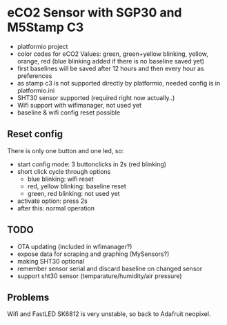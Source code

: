 # eCO2 Sensor with SGP30 and M5Stamp C3

- platformio project
- color codes for eCO2 Values: green, green+yellow blinking, yellow, orange, red (blue blinking added if there is no baseline saved yet)
- first baselines will be saved after 12 hours and then every hour as preferences
- as stamp c3 is not supported directly by platformio, needed config is in platformio.ini
- SHT30 sensor supported (required right now actually..)
- Wifi support with wifimanager, not used yet
- baseline & wifi config reset possible

## Reset config
There is only one button and one led, so:
 - start config mode: 3 buttonclicks in 2s (red blinking)
 - short click cycle through options
   - blue blinking: wifi reset
   - red, yellow blinking: baseline reset
   - green, red blinking: not used yet
 - activate option: press 2s
 - after this: normal operation

## TODO
- OTA updating (included in wfimanager?)
- expose data for scraping and graphing (MySensors?)
- making SHT30 optional
- remember sensor serial and discard baseline on changed sensor
- support sht30 sensor (temparature/humidity/air pressure)

## Problems
Wifi and FastLED SK6812 is very unstable, so back to Adafruit neopixel.
